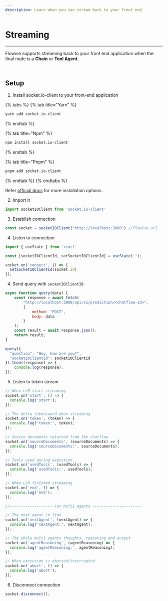 ```yaml
---
description: Learn when you can stream back to your front end
---
```


# Streaming

***

Flowise supports streaming back to your front end application when the final node is a **Chain** or **Tool Agent.**

<figure><img src="../.gitbook/assets/streaming-1.webp" alt=""><figcaption></figcaption></figure>

<figure><img src="../.gitbook/assets/screely-1687030924019.png" alt=""><figcaption></figcaption></figure>

## Setup

1. Install socket.io-client to your front-end application

{% tabs %}
{% tab title="Yarn" %}
```bash
yarn add socket.io-client
```
{% endtab %}

{% tab title="Npm" %}
```bash
npm install socket.io-client
```
{% endtab %}

{% tab title="Pnpm" %}
```bash
pnpm add socket.io-client
```
{% endtab %}
{% endtabs %}

Refer [official docs](https://socket.io/docs/v4/client-api/) for more installation options.

2. Import it

```javascript
import socketIOClient from 'socket.io-client'
```

3. Establish connection

```javascript
const socket = socketIOClient("http://localhost:3000") //flowise url
```

4. Listen to connection

```javascript
import { useState } from 'react'

const [socketIOClientId, setSocketIOClientId] = useState('');

socket.on('connect', () => {
  setSocketIOClientId(socket.id)
});
```

4. Send query with `socketIOClientId`

```javascript
async function query(data) {
    const response = await fetch(
        "http://localhost:3000/api/v1/prediction/<chatflow-id>",
        {
            method: "POST",
            body: data
        }
    );
    const result = await response.json();
    return result;
}

query({
  "question": "Hey, how are you?",
  "socketIOClientId": socketIOClientId
}).then((response) => {
    console.log(response);
});
```

5. Listen to token stream

```javascript
// When LLM start streaming
socket.on('start', () => {
  console.log('start');
});

// The delta token/word when streaming
socket.on('token', (token) => {
  console.log('token:', token);
});

// Source documents returned from the chatflow
socket.on('sourceDocuments', (sourceDocuments) => {
  console.log('sourceDocuments:', sourceDocuments);
});

// Tools used during execution
socket.on('usedTools', (usedTools) => {
  console.log('usedTools:', usedTools);
});

// When LLM finished streaming
socket.on('end', () => {
  console.log('end');
});

//------------------- For Multi Agents ----------------------

// The next agent in line
socket.on('nextAgent', (nextAgent) => {
  console.log('nextAgent:', nextAgent);
});

// The whole multi agents thoughts, reasoning and output
socket.on('agentReasoning', (agentReasoning) => {
  console.log('agentReasoning:', agentReasoning);
});

// When execution is aborted/interrupted
socket.on('abort', () => {
  console.log('abort');
});
```

6. Disconnect connection

```javascript
socket.disconnect();
```
